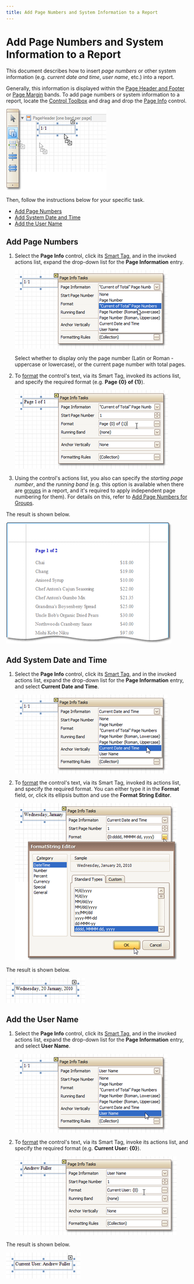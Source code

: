 ```yaml
---
title: Add Page Numbers and System Information to a Report
---
```

# Add Page Numbers and System Information to a Report
This document describes how to insert _page numbers_ or other system information (e.g. _current date and time_, _user name_, etc.) into a report.

Generally, this information is displayed within the [Page Header and Footer](../report-designer-reference/report-bands/page-header-and-footer.md) or [Page Margin](../report-designer-reference/report-bands/page-margin-bands.md) bands. To add page numbers or system information to a report, locate the [Control Toolbox](../report-designer-reference/report-designer-ui/control-toolbox.md) and drag and drop the [Page Info](../report-designer-reference/report-controls/page-info.md) control.

![RD_HowTo_InsertUserName_0](../../../../images/img8518.png)

Then, follow the instructions below for your specific task.
* [Add Page Numbers](#pagenumbers)
* [Add System Date and Time](#datetime)
* [Add the User Name](#username)

## <a name="pagenumbers"/>Add Page Numbers
1. Select the **Page Info** control, click its [Smart Tag](../report-designer-reference/report-designer-ui/smart-tag.md), and in the invoked actions list, expand the drop-down list for the **Page Information** entry.
	
	![RD_HowTo_InsertPageNumber_0](../../../../images/img8535.png)
	
	Select whether to display only the page number (Latin or Roman - uppercase or lowercase), or the current page number with total pages.
2. To [format](change-value-formatting-of-report-elements.md) the control's text, via its Smart Tag, invoked its actions list, and specify the required format (e.g. **Page {0} of {1}**).
	
	![RD_HowTo_InsertPageNumber_1](../../../../images/img8536.png)
3. Using the control's actions list, you also can specify the _starting page number_, and the _running band_ (e.g. this option is available when there are [groups](change-or-apply-data-grouping-to-a-report.md) in a report, and it's required to apply independent page numbering for them). For details on this, refer to [Add Page Numbers for Groups](../create-reports/miscellaneous/add-page-numbers-for-groups.md).

The result is shown below.

![RD_HowTo_InsertPageNumber_2](../../../../images/img8537.png)

## <a name="datetime"/>Add System Date and Time
1. Select the **Page Info** control, click its [Smart Tag](../report-designer-reference/report-designer-ui/smart-tag.md), and in the invoked actions list, expand the drop-down list for the **Page Information** entry, and select **Current Date and Time**.
	
	![RD_HowTo_InsertDateTime_0](../../../../images/img8522.png)
2. To [format](change-value-formatting-of-report-elements.md) the control's text, via its Smart Tag, invoked its actions list, and specify the required format. You can either type it in the **Format** field, or, click its ellipsis button and use the **Format String Editor**.
	
	![RD_HowTo_InsertDateTime_2](../../../../images/img8524.png)

The result is shown below.

![RD_HowTo_InsertDateTime_1](../../../../images/img8523.png)

## <a name="username"/>Add the User Name
1. Select the **Page Info** control, click its [Smart Tag](../report-designer-reference/report-designer-ui/smart-tag.md), and in the invoked actions list, expand the drop-down list for the **Page Information** entry, and select **User Name**.
	
	![RD_HowTo_InsertUserName_1](../../../../images/img8519.png)
2. To [format](change-value-formatting-of-report-elements.md) the control's text, via its Smart Tag, invoke its actions list, and specify the required format (e.g. **Current User: {0}**).
	
	![RD_HowTo_InsertUserName_2](../../../../images/img8520.png)

The result is shown below.

![RD_HowTo_InsertUserName_3](../../../../images/img8521.png)